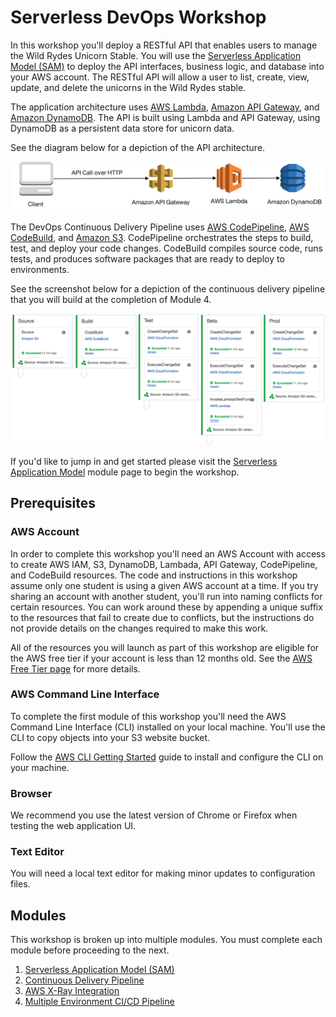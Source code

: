 # Serverless DevOps Workshop

In this workshop you'll deploy a RESTful API that enables users to manage the Wild Rydes Unicorn Stable.  You will use the [Serverless Application Model (SAM)](https://github.com/awslabs/serverless-application-model) to deploy the API interfaces, business logic, and database into your AWS account.  The RESTful API will allow a user to list, create, view, update, and delete the unicorns in the Wild Rydes stable.

The application architecture uses [AWS Lambda](https://aws.amazon.com/lambda/), [Amazon API Gateway](https://aws.amazon.com/api-gateway/), and [Amazon DynamoDB](https://aws.amazon.com/dynamodb/).  The API is built using Lambda and API Gateway, using DynamoDB as a persistent data store for unicorn data.

See the diagram below for a depiction of the API architecture.

![Wild Rydes DevOps RESTful API Application Architecture](images/wildrydes-devops-api-architecture.png)

The DevOps Continuous Delivery Pipeline uses [AWS CodePipeline](https://aws.amazon.com/codepipeline/), [AWS CodeBuild](https://aws.amazon.com/codebuild/), and [Amazon S3](https://aws.amazon.com/s3/).  CodePipeline orchestrates the steps to build, test, and deploy your code changes.  CodeBuild compiles source code, runs tests, and produces software packages that are ready to deploy to environments.

See the screenshot below for a depiction of the continuous delivery pipeline that you will build at the completion of Module 4.

![Wild Rydes Unicorn API Continuous Delivery Pipeline](images/codepipeline-final.png)

If you'd like to jump in and get started please visit the [Serverless Application Model](1_ServerlessApplicationModel) module page to begin the workshop.

## Prerequisites

### AWS Account

In order to complete this workshop you'll need an AWS Account with access to create AWS IAM, S3, DynamoDB, Lambada, API Gateway, CodePipeline, and CodeBuild resources. The code and instructions in this workshop assume only one student is using a given AWS account at a time. If you try sharing an account with another student, you'll run into naming conflicts for certain resources. You can work around these by appending a unique suffix to the resources that fail to create due to conflicts, but the instructions do not provide details on the changes required to make this work.

All of the resources you will launch as part of this workshop are eligible for the AWS free tier if your account is less than 12 months old. See the [AWS Free Tier page](https://aws.amazon.com/free/) for more details.

### AWS Command Line Interface

To complete the first module of this workshop you'll need the AWS Command Line Interface (CLI) installed on your local machine. You'll use the CLI to copy objects into your S3 website bucket.

Follow the [AWS CLI Getting Started](http://docs.aws.amazon.com/cli/latest/userguide/cli-chap-getting-set-up.html) guide to install and configure the CLI on your machine.

### Browser

We recommend you use the latest version of Chrome or Firefox when testing the web application UI.

### Text Editor

You will need a local text editor for making minor updates to configuration files.

## Modules

This workshop is broken up into multiple modules. You must complete each module before proceeding to the next.

1. [Serverless Application Model (SAM)](1_ServerlessApplicationModel)
1. [Continuous Delivery Pipeline](2_ContinuousDeliveryPipeline)
1. [AWS X-Ray Integration](3_XRay)
1. [Multiple Environment CI/CD Pipeline](4_MultipleEnvironments)
